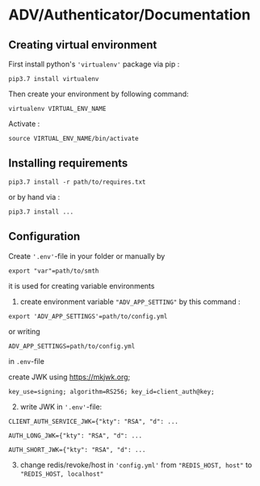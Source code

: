 # ADV/Authenticator/Documentation #

## Creating virtual environment ##

First install python's ```'virtualenv'``` package via pip :
```
pip3.7 install virtualenv
```

Then create your environment by following command:

```
virtualenv VIRTUAL_ENV_NAME
```

Activate :

```
source VIRTUAL_ENV_NAME/bin/activate
```

## Installing requirements ##

```
pip3.7 install -r path/to/requires.txt
```

or by hand via :

```
pip3.7 install ...
```

## Configuration ##

Create ```'.env'```-file in your folder or manually by

```
export "var"=path/to/smth
```

it is used for creating variable environments

1. create environment variable ```"ADV_APP_SETTING"``` by this command :

```
export 'ADV_APP_SETTINGS'=path/to/config.yml
```

or writing

```
ADV_APP_SETTINGS=path/to/config.yml
```

in ```.env```-file

create JWK using  https://mkjwk.org;

```
key_use=signing; algorithm=RS256; key_id=client_auth@key;
```

2. write JWK in ```'.env'```-file:

```
CLIENT_AUTH_SERVICE_JWK={"kty": "RSA", "d": ...
```

```
AUTH_LONG_JWK={"kty": "RSA", "d": ...
```

```
AUTH_SHORT_JWK={"kty": "RSA", "d": ...
```

3. change redis/revoke/host in ```'config.yml'``` from ```"REDIS_HOST, host"``` to ```"REDIS_HOST, localhost"```
